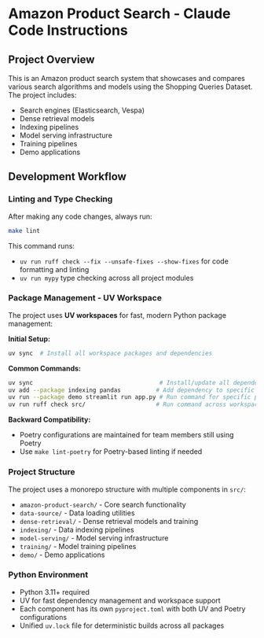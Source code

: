 # Amazon Product Search - Claude Code Instructions

## Project Overview
This is an Amazon product search system that showcases and compares various search algorithms and models using the Shopping Queries Dataset. The project includes:

- Search engines (Elasticsearch, Vespa)
- Dense retrieval models
- Indexing pipelines
- Model serving infrastructure
- Training pipelines
- Demo applications

## Development Workflow

### Linting and Type Checking
After making any code changes, always run:
```bash
make lint
```

This command runs:
- `uv run ruff check --fix --unsafe-fixes --show-fixes` for code formatting and linting
- `uv run mypy` type checking across all project modules

### Package Management - UV Workspace
The project uses **UV workspaces** for fast, modern Python package management:

**Initial Setup:**
```bash
uv sync  # Install all workspace packages and dependencies
```

**Common Commands:**
```bash
uv sync                                    # Install/update all dependencies
uv add --package indexing pandas          # Add dependency to specific package
uv run --package demo streamlit run app.py # Run command for specific package
uv run ruff check src/                    # Run command across workspace
```

**Backward Compatibility:**
- Poetry configurations are maintained for team members still using Poetry
- Use `make lint-poetry` for Poetry-based linting if needed

### Project Structure
The project uses a monorepo structure with multiple components in `src/`:
- `amazon-product-search/` - Core search functionality
- `data-source/` - Data loading utilities
- `dense-retrieval/` - Dense retrieval models and training
- `indexing/` - Data indexing pipelines
- `model-serving/` - Model serving infrastructure
- `training/` - Model training pipelines
- `demo/` - Demo applications

### Python Environment
- Python 3.11+ required
- UV for fast dependency management and workspace support
- Each component has its own `pyproject.toml` with both UV and Poetry configurations
- Unified `uv.lock` file for deterministic builds across all packages